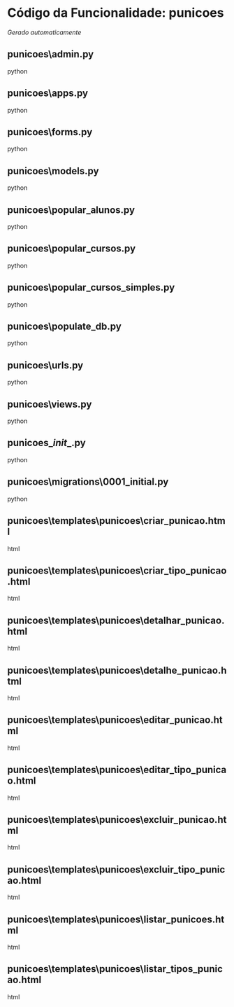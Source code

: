 # Código da Funcionalidade: punicoes
*Gerado automaticamente*



## punicoes\admin.py

python





## punicoes\apps.py

python





## punicoes\forms.py

python





## punicoes\models.py

python





## punicoes\popular_alunos.py

python





## punicoes\popular_cursos.py

python





## punicoes\popular_cursos_simples.py

python





## punicoes\populate_db.py

python





## punicoes\urls.py

python





## punicoes\views.py

python





## punicoes\__init__.py

python





## punicoes\migrations\0001_initial.py

python





## punicoes\templates\punicoes\criar_punicao.html

html





## punicoes\templates\punicoes\criar_tipo_punicao.html

html





## punicoes\templates\punicoes\detalhar_punicao.html

html





## punicoes\templates\punicoes\detalhe_punicao.html

html





## punicoes\templates\punicoes\editar_punicao.html

html





## punicoes\templates\punicoes\editar_tipo_punicao.html

html





## punicoes\templates\punicoes\excluir_punicao.html

html





## punicoes\templates\punicoes\excluir_tipo_punicao.html

html





## punicoes\templates\punicoes\listar_punicoes.html

html





## punicoes\templates\punicoes\listar_tipos_punicao.html

html



